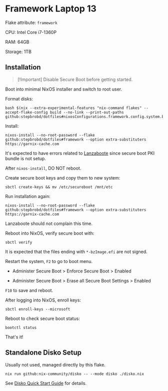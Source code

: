 # Framework Laptop 13

Flake attribute: `framework`

CPU: Intel Core i7-1360P

RAM: 64GB

Storage: 1TB

## Installation

> [!Important] Disable Secure Boot before getting started.

Boot into minimal NixOS installer and switch to root user.

Format disks:

```shell
bash $(nix --extra-experimental-features "nix-command flakes" --accept-flake-config build --no-link --print-out-paths github:stepbrobd/dotfiles#nixosConfigurations.framework.config.system.build.diskoScript)
```

Install:

```shell
nixos-install --no-root-password --flake github:stepbrobd/dotfiles#framework --option extra-substituters https://garnix-cache.com
```

It's expected to have errors related to
[Lanzaboote](https://github.com/nix-community/lanzaboote) since secure boot PKI
bundle is not setup.

After `nixos-install`, DO NOT reboot.

Create secure boot keys and copy them to new system:

```shell
sbctl create-keys && mv /etc/secureboot /mnt/etc
```

Run installation again:

```shell
nixos-install --no-root-password --flake github:stepbrobd/dotfiles#framework --option extra-substituters https://garnix-cache.com
```

Lanzaboote should not complain this time.

Reboot into NixOS, verify secure boot with:

```shell
sbctl verify
```

It is expected that the files ending with `*-bzImage.efi` are not signed.

Restart the system, `F2` to go to boot menu.

- Administer Secure Boot > Enforce Secure Boot > Enabled

- Administer Secure Boot > Erase all Secure Boot Settings > Enabled

`F10` to save and reboot.

After logging into NixOS, enroll keys:

```shell
sbctl enroll-keys --microsoft
```

Reboot to check secure boot status:

```shell
bootctl status
```

That's it!

## Standalone Disko Setup

Usually not used, managed directly by this flake.

```shell
nix run github:nix-community/disko -- --mode disko ./disko.nix
```

See
[Disko Quick Start Guide](https://github.com/nix-community/disko/blob/master/docs/quickstart.md)
for details.
